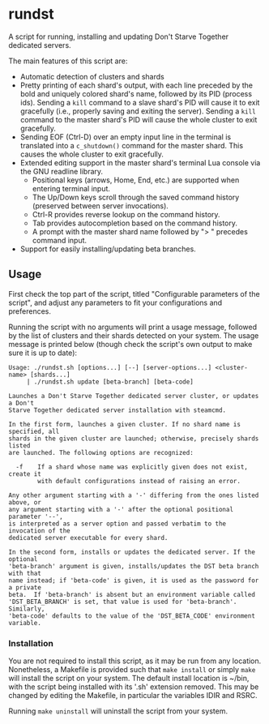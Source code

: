 # rundst

A script for running, installing and updating Don't Starve Together dedicated servers.

The main features of this script are:
* Automatic detection of clusters and shards
* Pretty printing of each shard's output, with each line preceded by the bold and uniquely colored shard's name, followed by its PID (process ids). Sending a `kill` command to a slave shard's PID will cause it to exit gracefully (i.e., properly saving and exiting the server). Sending a `kill` command to the master shard's PID will cause the whole cluster to exit gracefully.
* Sending EOF (Ctrl-D) over an empty input line in the terminal is translated into a `c_shutdown()` command for the master shard. This causes the whole cluster to exit gracefully.
* Extended editing support in the master shard's terminal Lua console via the GNU readline library.
    * Positional keys (arrows, Home, End, etc.) are supported when entering terminal input.
    * The Up/Down keys scroll through the saved command history (preserved between server invocations).
    * Ctrl-R provides reverse lookup on the command history.
    * Tab provides autocompletion based on the command history.
    * A prompt with the master shard name followed by "> " precedes command input.
* Support for easily installing/updating beta branches.

## Usage

First check the top part of the script, titled "Configurable parameters of the script", and adjust any parameters to fit your configurations and preferences.

Running the script with no arguments will print a usage message, followed by the list of clusters and their shards detected on your system. The usage message is printed below (though check the script's own output to make sure it is up to date):

    Usage: ./rundst.sh [options...] [--] [server-options...] <cluster-name> [shards...]
    	 | ./rundst.sh update [beta-branch] [beta-code]
    
    Launches a Don't Starve Together dedicated server cluster, or updates a Don't
    Starve Together dedicated server installation with steamcmd.
    	
    In the first form, launches a given cluster. If no shard name is specified, all
    shards in the given cluster are launched; otherwise, precisely shards listed
    are launched. The following options are recognized:
    
      -f	If a shard whose name was explicitly given does not exist, create it
    		with default configurations instead of raising an error.
    
    Any other argument starting with a '-' differing from the ones listed above, or
    any argument starting with a '-' after the optional positional parameter '--',
    is interpreted as a server option and passed verbatim to the invocation of the
    dedicated server executable for every shard.
    
    In the second form, installs or updates the dedicated server. If the optional
    'beta-branch' argument is given, installs/updates the DST beta branch with that
    name instead; if 'beta-code' is given, it is used as the password for a private
    beta.  If 'beta-branch' is absent but an environment variable called
    'DST_BETA_BRANCH' is set, that value is used for 'beta-branch'. Similarly,
    'beta-code' defaults to the value of the 'DST_BETA_CODE' environment variable.
    
### Installation

You are not required to install this script, as it may be run from any location. Nonetheless, a Makefile is provided such that `make install` or simply `make` will install the script on your system. The default install location is ~/bin, with the script being installed with its '.sh' extension removed. This may be changed by editing the Makefile, in particular the variables IDIR and RSRC.

Running `make uninstall` will uninstall the script from your system.
